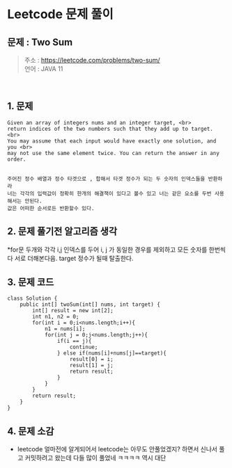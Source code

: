 Leetcode 문제 풀이
=============
문제 : Two Sum
---------

> 주소 : https://leetcode.com/problems/two-sum/ <br>
> 언어 : JAVA 11
<br>

## 1. 문제
```
Given an array of integers nums and an integer target, <br> 
return indices of the two numbers such that they add up to target. <br>
You may assume that each input would have exactly one solution, and you <br>
may not use the same element twice. You can return the answer in any order.


주어진 정수 배열과 정수 타겟으로 , 합해서 타겟 정수가 되는 두 숫자의 인덱스들을 반환하라
너는 각각의 입력값이 정확히 한개의 해결책이 있다고 볼수 있고 너는 같은 요소를 두번 사용해서는 안된다.
값은 어떠한 순서로든 반환할수 있다.
```

## 2. 문제 풀기전 알고리즘 생각
*for문 두개와 각각 i,j 인덱스를 두어 i, j 가 동일한 경우를 제외하고 모든 숫자를 한번씩 다 서로 더해본다음. target 정수가 될때 탈출한다.


## 3. 문제 코드

```
class Solution {
    public int[] twoSum(int[] nums, int target) {
        int[] result = new int[2];
        int n1, n2 = 0;
        for(int i = 0;i<nums.length;i++){
            n1 = nums[i];
            for(int j = 0;j<nums.length;j++){
                if(i == j){
                    continue;
                } else if(nums[i]+nums[j]==target){
                    result[0] = i;
                    result[1] = j;
                    return result;
                }
            }
        }
        return result;
    }
}
```

## 4. 문제 소감

- leetcode 얼마전에 알게되어서 leetcode는 아무도 안풀었겠지? 하면서 신나서 풀고 커밋하려고 왔는데 다들 많이 풀었네 ㅋㅋㅋㅋ 역시 대단
